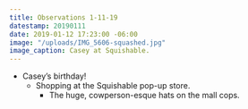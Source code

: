 ```yaml
---
title: Observations 1-11-19
datestamp: 20190111
date: 2019-01-12 17:23:00 -06:00
image: "/uploads/IMG_5606-squashed.jpg"
image_caption: Casey at Squishable.
---
```


- Casey’s birthday!
	- Shopping at the Squishable pop-up store.
		- The huge, cowperson-esque hats on the mall cops.
